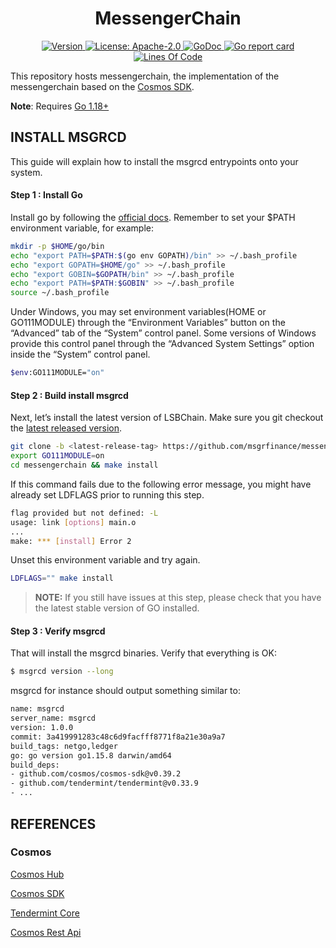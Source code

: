 <!--
parent:
  order: false
-->

<div align="center">
  <h1> MessengerChain </h1>
</div>

<div align="center">
  <a href="https://github.com/msgrfinance/messengerchain/releases/latest">
    <img alt="Version" src="https://img.shields.io/github/tag/msgrfinance/messengerchain.svg" />
  </a>
  <a href="https://github.com/msgrfinance/messengerchain/blob/main/LICENSE">
    <img alt="License: Apache-2.0" src="https://img.shields.io/github/license/msgrfinance/messengerchain.svg" />
  </a>
  <a href="https://pkg.go.dev/github.com/msgrfinance/messengerchain?tab=doc">
    <img alt="GoDoc" src="https://godoc.org/github.com/msgrfinance/messengerchain?status.svg" />
  </a>
  <a href="https://goreportcard.com/report/github.com/msgrfinance/messengerchain">
    <img alt="Go report card" src="https://goreportcard.com/badge/github.com/msgrfinance/messengerchain"/>
  </a>
</div>
<div align="center">
  <a href="https://github.com/msgrfinance/messengerchain">
    <img alt="Lines Of Code" src="https://tokei.rs/b1/github/msgrfinance/messengerchain" />
  </a>
</div>

This repository hosts messengerchain, the implementation of the messengerchain based on the [Cosmos SDK](https://github.com/cosmos/cosmos-sdk).

**Note**: Requires [Go 1.18+](https://golang.org/dl/)

## INSTALL MSGRCD

This guide will explain how to install the msgrcd entrypoints onto your system.

#### Step 1 : Install Go

Install go by following the <a href="https://golang.org/doc/install">official docs</a>. Remember to set your $PATH environment variable, for example:

```bash
mkdir -p $HOME/go/bin  
echo "export PATH=$PATH:$(go env GOPATH)/bin" >> ~/.bash_profile  
echo "export GOPATH=$HOME/go" >> ~/.bash_profile  
echo "export GOBIN=$GOPATH/bin" >> ~/.bash_profile  
echo "export PATH=$PATH:$GOBIN" >> ~/.bash_profile  
source ~/.bash_profile  
```

Under Windows, you may set environment variables(HOME or GO111MODULE) through the “Environment Variables” button on the “Advanced” tab of the “System” control panel. Some versions of Windows provide this control panel through the “Advanced System Settings” option inside the “System” control panel.

```bash
$env:GO111MODULE="on"
```

#### Step 2 : Build install msgrcd

Next, let’s install the latest version of LSBChain. Make sure you git checkout the [latest released version](https://github.com/msgrfinance/messengerchain/releases).  

```bash
git clone -b <latest-release-tag> https://github.com/msgrfinance/messengerchain
export GO111MODULE=on
cd messengerchain && make install
```

If this command fails due to the following error message, you might have already set LDFLAGS prior to running this step.

```bash
flag provided but not defined: -L
usage: link [options] main.o
...
make: *** [install] Error 2
```

Unset this environment variable and try again.

```bash
LDFLAGS="" make install
```

> **NOTE:** If you still have issues at this step, please check that you have the latest stable version of GO installed.  

#### Step 3 : Verify msgrcd

That will install the msgrcd binaries. Verify that everything is OK:

```bash
$ msgrcd version --long
```

msgrcd for instance should output something similar to:

```bash
name: msgrcd
server_name: msgrcd
version: 1.0.0
commit: 3a419991283c48c6d9facfff8771f8a21e30a9a7
build_tags: netgo,ledger
go: go version go1.15.8 darwin/amd64
build_deps:
- github.com/cosmos/cosmos-sdk@v0.39.2
- github.com/tendermint/tendermint@v0.33.9
- ...
```

## REFERENCES

### Cosmos

[Cosmos Hub](https://hub.cosmos.network/)

[Cosmos SDK](https://docs.cosmos.network/)

[Tendermint Core](https://docs.tendermint.com/)

[Cosmos Rest Api](https://cosmos.network/rpc)